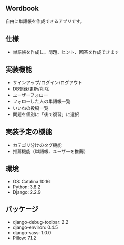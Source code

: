 ## Wordbook
自由に単語帳を作成できるアプリです。

## 仕様
- 単語帳を作成し、問題、ヒント、回答を作成できます

## 実装機能
- サインアップ/ログイン/ログアウト
- DB登録/更新/削除
- ユーザーフォロー
- フォローした人の単語帳一覧
- いいねの投稿一覧
- 問題を個別に「後で復習」に選択

## 実装予定の機能
- カテゴリ分けのタグ機能
- 推薦機能（単語帳、ユーザーを推薦）

## 環境
- OS: Catalina 10.16
- Python: 3.8.2
- Django: 2.2.9

## パッケージ
- django-debug-toolbar: 2.2
- django-environ: 0.4.5
- django-sass: 1.0.0
- Pillow: 7.1.2
